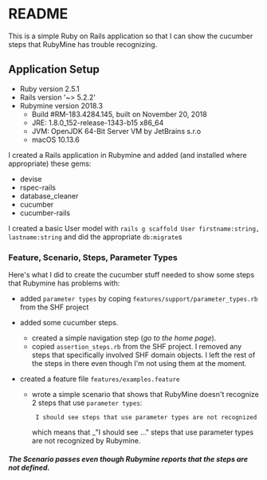 # README

This is a simple Ruby on Rails application so that I can show the cucumber steps that 
RubyMine has trouble recognizing.

## Application Setup
* Ruby version 2.5.1
* Rails version '~> 5.2.2'
* Rubymine version 2018.3
  - Build #RM-183.4284.145, built on November 20, 2018
  - JRE: 1.8.0_152-release-1343-b15 x86_64
  - JVM: OpenJDK 64-Bit Server VM by JetBrains s.r.o
  - macOS 10.13.6

I created a Rails application in Rubymine and added (and installed where appropriate) these gems:
 
* devise
* rspec-rails
* database_cleaner
* cucumber
* cucumber-rails

I created a basic User model with `rails g scaffold User firstname:string, lastname:string`
and did the appropriate `db:migrate`s


### Feature, Scenario, Steps, Parameter Types

Here's what I did to create the cucumber stuff needed to show some steps that Rubymine has problems with:
* added `parameter types` by coping `features/support/parameter_types.rb` from the SHF project
* added some cucumber steps.  
  - created a simple navigation step (_go to the home page_).
  - copied `assertion_steps.rb` from the SHF project.  I removed any steps that specifically
    involved SHF domain objects.  I left the rest of the steps in there even though I'm not using them at the moment.  

* created a feature file `features/examples.feature`
  - wrote a simple scenario that shows that RubyMine doesn't recognize 2 steps that
use `parameter types`: 
    ```
     I should see steps that use parameter types are not recognized
    ```
    which means that _"I should see ..." steps that use parameter types are not recognized by Rubymine.
    
    
##### The Scenario passes even though Rubymine reports that the steps are not defined.     


